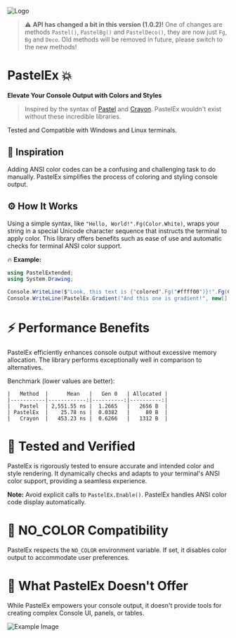 ![Logo](https://github.com/k-iro/PastelEx/blob/master/pastelex-logo.png?raw=true)

> ⚠️ **API has changed a bit in this version (1.0.2)!** One of changes are methods `Pastel()`, `PastelBg()` and `PastelDeco()`, they are now just `Fg`, `Bg` and `Deco`. Old methods will be removed in future, please switch to the new methods!

# PastelEx 💥
**Elevate Your Console Output with Colors and Styles**

> Inspired by the syntax of [Pastel](https://github.com/silkfire/Pastel) and [Crayon](https://github.com/riezebosch/crayon). PastelEx wouldn't exist without these incredible libraries.

Tested and Compatible with Windows and Linux terminals.

## 🎨 Inspiration
Adding ANSI color codes can be a confusing and challenging task to do manually. PastelEx simplifies the process of coloring and styling console output.

## ⚙️ How It Works
Using a simple syntax, like `"Hello, World!".Fg(Color.White)`, wraps your string in a special Unicode character sequence that instructs the terminal to apply color. This library offers benefits such as ease of use and automatic checks for terminal ANSI color support.

🔥 **Example:**
```csharp
using PastelExtended;
using System.Drawing;

Console.WriteLine($"Look, this text is {"colored".Fg("#ffff00")}!".Fg(Color.White));
Console.WriteLine(PastelEx.Gradient("And this one is gradient!", new[] { Color.Magenta, Color.Aqua }));
```

# ⚡ Performance Benefits
PastelEx efficiently enhances console output without excessive memory allocation. The library performs exceptionally well in comparison to alternatives.

Benchmark (lower values are better):
```
|   Method  |      Mean   |   Gen 0   | Allocated |
|-----------|------------:|----------:|----------:|
|   Pastel  | 2,551.55 ns |  1.2665   |   2656 B  |
| PastelEx  |    25.78 ns |  0.0382   |     80 B  |
|   Crayon  |   453.23 ns |  0.6266   |   1312 B  |
```

# 🧪 Tested and Verified
PastelEx is rigorously tested to ensure accurate and intended color and style rendering. It dynamically checks and adapts to your terminal's ANSI color support, providing a seamless experience.

**Note:** Avoid explicit calls to `PastelEx.Enable()`. PastelEx handles ANSI color code display automatically.

# 🚫 NO_COLOR Compatibility
PastelEx respects the `NO_COLOR` environment variable. If set, it disables color output to accommodate user preferences.

# 🚧 What PastelEx Doesn't Offer
While PastelEx empowers your console output, it doesn't provide tools for creating complex Console UI, panels, or tables.

![Example Image](https://github.com/k-iro/PastelEx/blob/master/img/example1.png?raw=true)
